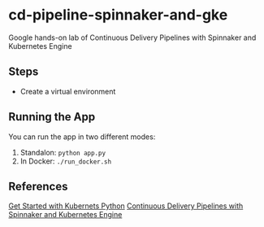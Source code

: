 # cd-pipeline-spinnaker-and-gke
Google hands-on lab of Continuous Delivery Pipelines with Spinnaker and Kubernetes Engine

## Steps

- Create a virtual environment

## Running the App

You can run the app in two different modes:

1. Standalon: `python app.py`
2. In Docker: `./run_docker.sh`


## References

[Get Started with Kubernets Python](https://kubernetes.io/blog/2019/07/23/get-started-with-kubernetes-using-python/)
[Continuous Delivery Pipelines with Spinnaker and Kubernetes Engine](https://www.cloudskillsboost.google/focuses/552?locale=en&parent=catalog)
